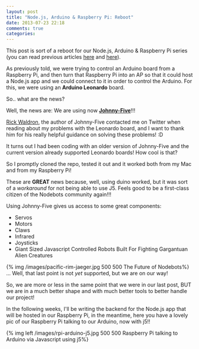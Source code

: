 ```yaml
---
layout: post
title: "Node.js, Arduino & Raspberry Pi: Reboot"
date: 2013-07-23 22:18
comments: true
categories: 
---
```

This post is sort of a reboot for our Node.js, Arduino & Raspberry Pi series (you can read previous articles [here](http://jvrbaena.github.io/blog/2013/07/14/node-dot-js-arduino-raspberry-pi/) and [here](http://jvrbaena.github.io/blog/2013/07/15/node-dot-js-arduino-raspberry-pi-ii/)).

As previously told, we were trying to control an Arduino board from a Raspberry Pi, and then turn that Raspberry Pi into an AP so that it could host a Node.js app and we could connect to it in order to control the Arduino.
For this, we were using an **Arduino Leonardo** board.

So.. what are the news?
<!--more-->

Well, the news are: We are using now **[Johnny-Five](https://github.com/rwldrn/johnny-five)**!!!

[Rick Waldron](http://twitter.com/rwaldron), the author of Johnny-Five contacted me on Twitter when reading about my problems with the Leonardo board, and I want to thank him for his really helpful guidance on solving these problems! :D

It turns out I had been coding with an older version of Johnny-Five and the current version already supported Leonardo boards! How cool is that?

So I promptly cloned the repo, tested it out and it worked both from my Mac and from my Raspberry Pi!

These are **GREAT** news because, well, using duino worked, but it was sort of a *workaround* for not being able to use J5. Feels good to be a first-class citizen of the Nodebots community again!!!

Using Johnny-Five gives us access to some great components:

- Servos
- Motors
- Claws
- Infrared
- Joysticks
- Giant Sized Javascript Controlled Robots Built For Fighting Gargantuan Alien Creatures


{% img /images/pacific-rim-jaeger.jpg 500 500 The Future of Nodebots%} ... Well, that last point is not *yet* supported, but we are on our way!  

So, we are more or less in the same point that we were in our last post, BUT we are in a much better shape and with much better tools to better handle our project!

In the following weeks, I'll be writing the backend for the Node.js app that will be hosted in our Raspberry Pi, in the meantime, here you have a lovely pic of our Raspberry Pi talking to our Arduino, now with j5!!

{% img  left /images/rpi-arduino-j5.jpg 500 500 Raspberry Pi talking to Arduino via Javascript using j5%}
